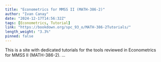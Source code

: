 ```yaml
---
title: "Econometrics for MMSS II (MATH-386-2)"
author: "Ivan Canay"
date: "2024-12-17T14:56:32Z"
tags: [Econometrics, Tutorial]
link: "https://bookdown.org/spc_93_o/MATH-386-2Tutorials/"
length_weight: "3.3%"
pinned: false
---
```


This is a site with dedicated tutorials for the tools reviewed in Econometrics for MMSS II (MATH-386-2). ...

